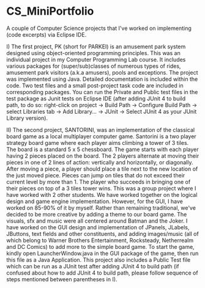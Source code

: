 # CS_MiniPortfolio
A couple of Computer Science projects that I've worked on implementing (code excerpts) via Eclipse IDE.

I) The first project, PK (short for PARKEI) is an amusement park system designed using object-oriented programming principles. This was an individual project in my Computer Programming Lab course. It includes various packages for (super/sub)classes of numerous types of rides, amusement park visitors (a.k.a amusers), pools and exceptions. The project was implemented using Java. Detailed documentation is included within the code. Two test files and a small post-project task code are included in corresponding packages. You can run the Private and Public test files in the test package as Junit tests on Eclipse IDE (after adding JUnit 4 to build path, to do so: right-click on project -> Build Path -> Configure Build Path -> select Libraries tab -> Add Library... -> JUnit -> Select JUnit 4 as your JUnit Library version).

II) The second project, SANTORINI, was an implementation of the classical board game as a local multiplayer computer game. 
Santorini is a two player strategy board game where each player aims climbing a tower of 3 tiles. The board is a standard 5 x 5 chessboard. The game starts with each player having 2 pieces placed on the board. The 2 players alternate at moving their pieces in one of 2 lines of action: vertically and horizontally, or diagonally. After moving a piece, a player should place a tile next to the new location of the just moved piece. Pieces can jump on tiles that do not exceed their current level by more than 1. The player who succeeds in bringing one of their pieces on top of a 3 tiles tower wins. This was a group project where I have worked with 2 other students. We have worked together on the logical design and game engine implementation. However, for the GUI, I have worked on 85-90% of it by myself. Rather than remaining traditional, we've decided to be more creative by adding a theme to our board game. The visuals, sfx and music were all centered around Batman and the Joker. I have worked on the GUI design and implementation of JPanels, JLabels, JButtons, text fields and other constituents, and adding images/music (all of which belong to Warner Brothers Entertainment, Rocksteady, Netherrealm and DC Comics) to add more to the simple board game. To start the game, kindly open LauncherWindow.java in the GUI package of the game, then run this file as a Java Application. This project also includes a Public Test file which can be run as a JUnit test after adding JUnit 4 to build path (if confused about how to add JUnit 4 to build path, please follow sequence of steps mentioned between parentheses in I). 

